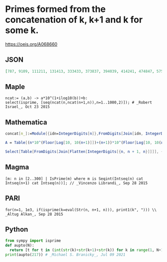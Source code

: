 # Primes formed from the concatenation of k, k\+1 and k for some k\.
https://oeis.org/A068660
## JSON
```JSON
[787, 9109, 111211, 131413, 333433, 373837, 394039, 414241, 474847, 575857, 596059, 616261, 697069, 717271, 777877, 798079, 818281, 838483, 101102101, 103104103, 129130129, 149150149, 181182181, 187188187, 189190189, 191192191, 193194193, 207208207, 217218217]
```
## Maple
```Maple
ncat:= (a,b) -> a*10^(1+ilog10(b))+b:
select(isprime, [seq(ncat(n,ncat(n+1,n)),n=1..1000,2)]); # _Robert Israel_, Oct 23 2015
```
## Mathematica
```Mathematica
concat[n_]:=Module[{idn=IntegerDigits[n]},FromDigits[Join[idn, IntegerDigits[ n+1],idn]]]; Select[concat/@Range[200],PrimeQ] (* _Harvey P. Dale_, Aug 20 2014 *)
```
```Mathematica
A = Table[(n*10^(Floor[Log[10, 10(n+1)]])+(n+1))*10^(Floor[Log[10, 10(n)]])+n, {n, 1, 120}]; Select[A, PrimeQ] (* _José de Jesús Camacho Medina_, Sep 09 2015 *)
```
```Mathematica
Select[Table[FromDigits[Join[Flatten[IntegerDigits[{n, n + 1, n}]]]], {n, 200}], PrimeQ] (* _Vincenzo Librandi_, Sep 28 2015 *)
```
## Magma
```Magma
[m: n in [2..300] | IsPrime(m) where m is Seqint(Intseq(n) cat Intseq(n+1) cat Intseq(n))]; // _Vincenzo Librandi_, Sep 28 2015
```
## PARI
```PARI
for(n=1, 1e3, if(isprime(k=eval(Str(n, n+1, n))), print1(k", "))) \\ _Altug Alkan_, Sep 28 2015
```
## Python
```Python
from sympy import isprime
def aupto(N):
  return [t for t in (int(str(k)+str(k+1)+str(k)) for k in range(1, N+1, 2)) if isprime(t)]
print(aupto(217)) # _Michael S. Branicky_, Jul 09 2021
```
